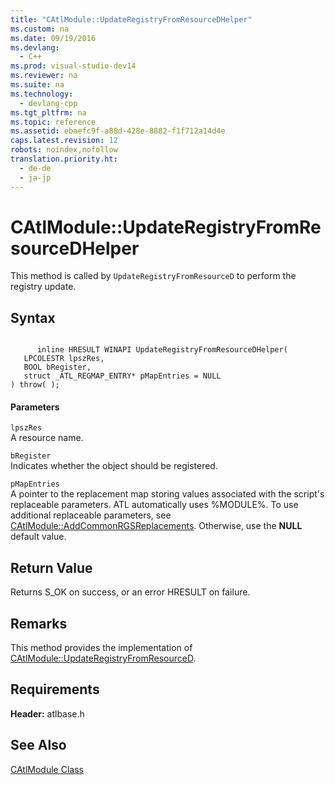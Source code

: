 ```yaml
---
title: "CAtlModule::UpdateRegistryFromResourceDHelper"
ms.custom: na
ms.date: 09/19/2016
ms.devlang: 
  - C++
ms.prod: visual-studio-dev14
ms.reviewer: na
ms.suite: na
ms.technology: 
  - devlang-cpp
ms.tgt_pltfrm: na
ms.topic: reference
ms.assetid: ebaefc9f-a88d-428e-8882-f1f712a14d4e
caps.latest.revision: 12
robots: noindex,nofollow
translation.priority.ht: 
  - de-de
  - ja-jp
---
```

# CAtlModule::UpdateRegistryFromResourceDHelper
This method is called by `UpdateRegistryFromResourceD` to perform the registry update.  
  
## Syntax  
  
```  
  
      inline HRESULT WINAPI UpdateRegistryFromResourceDHelper(  
   LPCOLESTR lpszRes,  
   BOOL bRegister,  
   struct _ATL_REGMAP_ENTRY* pMapEntries = NULL   
) throw( );  
```  
  
#### Parameters  
 `lpszRes`  
 A resource name.  
  
 `bRegister`  
 Indicates whether the object should be registered.  
  
 `pMapEntries`  
 A pointer to the replacement map storing values associated with the script's replaceable parameters. ATL automatically uses %MODULE%. To use additional replaceable parameters, see [CAtlModule::AddCommonRGSReplacements](../vs140/CAtlModule--AddCommonRGSReplacements.md). Otherwise, use the **NULL** default value.  
  
## Return Value  
 Returns S_OK on success, or an error HRESULT on failure.  
  
## Remarks  
 This method provides the implementation of [CAtlModule::UpdateRegistryFromResourceD](../vs140/CAtlModule--UpdateRegistryFromResourceD.md).  
  
## Requirements  
 **Header:** atlbase.h  
  
## See Also  
 [CAtlModule Class](../vs140/CAtlModule-Class.md)